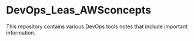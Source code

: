 # DevOps_Leas_AWSconcepts
This repository contains various DevOps tools notes that include important information.